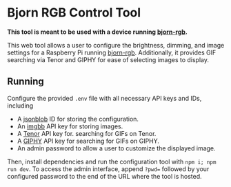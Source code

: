 # Bjorn RGB Control Tool

**This tool is meant to be used with a device running [bjorn-rgb](https://github.com/ch5zzy/bjorn-rgb).**

This web tool allows a user to configure the brightness, dimming, and image settings
for a Raspberry Pi running [bjorn-rgb](https://github.com/ch5zzy/bjorn-rgb). Additionally,
it provides GIF searching via Tenor and GIPHY for ease of selecting images to display.

## Running

Configure the provided `.env` file with all necessary API keys and IDs, including
- A [jsonblob](https://jsonblob.com/) ID for storing the configuration.
- An [imgbb](https://api.imgbb.com/) API key for storing images.
- A [Tenor](https://developers.google.com/tenor/guides/quickstart) API key for.
searching for GIFs on Tenor.
- A [GIPHY](https://developers.giphy.com/docs/api/) API key for searching for GIFs
on GIPHY.
- An admin password to allow a user to customize the displayed image.

Then, install dependencies and run the configuration tool with `npm i; npm run dev`.
To access the admin interface, append `?pwd=` followed by your configured password
to the end of the URL where the tool is hosted.
